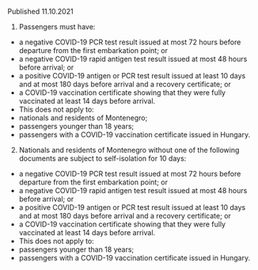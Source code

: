 Published 11.10.2021
1. Passengers must have:
- a negative COVID-19 PCR test result issued at most 72 hours before departure from the first embarkation point; or
- a negative COVID-19 rapid antigen test result issued at most 48 hours before arrival; or
- a positive COVID-19 antigen or PCR test result issued at least 10 days and at most 180 days before arrival and a recovery certificate; or
- a COVID-19 vaccination certificate showing that they were fully vaccinated at least 14 days before arrival.
- This does not apply to:
- nationals and residents of Montenegro;
- passengers younger than 18 years;
- passengers with a COVID-19 vaccination certificate issued in Hungary.
2. Nationals and residents of Montenegro without one of the following documents are subject to self-isolation for 10 days:
- a negative COVID-19 PCR test result issued at most 72 hours before departure from the first embarkation point; or
- a negative COVID-19 rapid antigen test result issued at most 48 hours before arrival; or
- a positive COVID-19 antigen or PCR test result issued at least 10 days and at most 180 days before arrival and a recovery certificate; or
- a COVID-19 vaccination certificate showing that they were fully vaccinated at least 14 days before arrival.
- This does not apply to:
- passengers younger than 18 years;
- passengers with a COVID-19 vaccination certificate issued in Hungary.